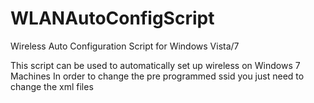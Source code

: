 WLANAutoConfigScript
====================

Wireless Auto Configuration Script for Windows Vista/7

This script can be used to automatically set up wireless on Windows 7 Machines
In order to change the pre programmed ssid you just need to change the xml files
